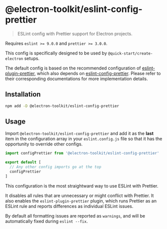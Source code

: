 # @electron-toolkit/eslint-config-prettier

> ESLint config with Prettier support for Electron projects.

Requires `eslint >= 9.0.0` and `prettier >= 3.0.0`.

This config is specifically designed to be used by `@quick-start/create-electron` setups.

The default config is based on the recommended configuration of [eslint-plugin-prettier](https://github.com/prettier/eslint-plugin-prettier/#recommended-configuration), which also depends on [eslint-config-prettier](https://github.com/prettier/eslint-config-prettier). Please refer to their corresponding documentations for more implementation details.

## Installation

```sh
npm add -D @electron-toolkit/eslint-config-prettier
```

## Usage

Import `@electron-toolkit/eslint-config-prettier` and add it as the **last** item in the configuration array in your `eslint.config.js` file so that it has the opportunity to override other configs.

```js
import configPrettier from '@electron-toolkit/eslint-config-prettier'

export default [
  // Any other config imports go at the top
  configPrettier
]
```

This configuration is the most straightward way to use ESLint with Prettier.

It disables all rules that are unnecessary or might conflict with Prettier. It also enables the `eslint-plugin-prettier` plugin, which runs Prettier as an ESLint rule and reports differences as individual ESLint issues.

By default all formatting issues are reported as `warnings`, and will be automatically fixed during `eslint --fix`.
